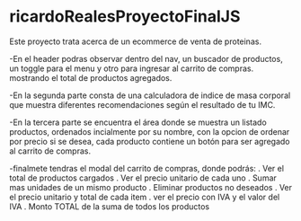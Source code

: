 ﻿# ricardoRealesProyectoFinalJS
Este proyecto trata acerca de un ecommerce de venta de proteinas.

-En el header podras observar dentro del nav, un buscador de productos, un toggle para el menu y otro para ingresar al carrito de compras. mostrando el total de productos agregados. 

-En la segunda parte consta de una calculadora de indice de masa corporal que muestra diferentes recomendaciones según el resultado de tu IMC.

-En la tercera parte se encuentra el área donde se muestra un listado productos, ordenados incialmente por su nombre, con la opcion de ordenar por precio si se desea, cada producto contiene un botón para ser agregado al carrito de compras.

-finalmete tendras el modal del carrito de compras,
donde podrás:
. Ver el total de productos cargados
. Ver el precio unitario de cada uno
. Sumar mas unidades de un mismo producto
. Eliminar productos no deseados
. Ver el precio unitario y total de cada item
. ver el precio con IVA y el valor del IVA
. Monto TOTAL de la suma de todos los productos